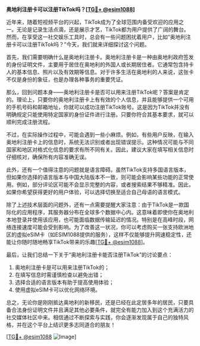 **奥地利注册卡可以注册TikTok吗？[[TG💪+ @esim1088](https://t.me/s/esim1088)]**

近年来，随着短视频平台的兴起，TikTok成为了全球范围内备受欢迎的应用之一。无论是记录生活点滴，还是展示才艺，TikTok都为用户提供了广阔的舞台。然而，在享受这一社交娱乐工具时，总会有一些问题困扰着用户，比如“奥地利注册卡可以注册TikTok吗？”今天，我们就来详细探讨这个问题。

首先，我们需要明确什么是奥地利注册卡。奥地利注册卡是一种由奥地利政府签发的身份证明文件，主要用于居住在奥地利的外国人或长期居住者。它通常包含持卡人的基本信息、照片以及有效期等信息。对于许多生活在奥地利的人来说，这张卡不仅是身份的象征，也是办理各种事务的重要凭证。

那么，回到问题本身——奥地利注册卡是否可以用来注册TikTok呢？答案是肯定的。理论上，只要你的奥地利注册卡上有有效的个人信息，并且能够提供一个可用的手机号码和邮箱地址，你就可以成功注册TikTok账号。这是因为TikTok并没有明确规定只能使用特定国家的身份证件进行注册。只要你符合其基本要求，就可以顺利完成注册流程。

不过，在实际操作过程中，可能会遇到一些小麻烦。例如，有些用户反映，在输入奥地利注册卡上的信息时，系统无法识别或者出现错误提示。这种情况可能与不同国家和地区对格式化信息的要求有所不同有关。因此，建议大家在填写相关信息时仔细核对，确保所有内容准确无误。

此外，还有一个值得注意的问题就是语言障碍。虽然TikTok支持多国语言版本，但如果你选择的语言版本与中国大陆版本不一致，则可能会影响某些功能的正常使用。例如，部分评论区可能不会显示完整的内容，或者搜索结果不够精准。因此，如果你希望获得更好的用户体验，可以选择切换至适合自己母语的语言模式。

除了上述技术层面的问题外，还有一点需要提醒大家注意：由于TikTok是一款国际化的应用程序，其服务器分布在全球多个数据中心内。这意味着即使你在奥地利本地登录并使用该应用，也可能面临数据传输延迟的情况。特别是在高峰时段，网络连接速度可能会受到影响。为了改善这一状况，你可以考虑购买一张支持欧洲地区的虚拟eSIM卡（如ESIM1088提供的服务），这样不仅能够提升网速稳定性，还能让你随时随地畅享TikTok带来的乐趣[[TG💪+ @esim1088](https://t.me/s/esim1088)]。

最后，让我们总结一下关于“奥地利注册卡能否注册TikTok”的讨论要点：
1. 奥地利注册卡是可以用来注册TikTok的；
2. 在填写信息时需谨慎检查以避免出错；
3. 选择合适的语言版本有助于提高使用体验；
4. 使用虚拟eSIM卡可以优化网络环境。

总之，无论你是刚刚抵达奥地利的新移民，还是已经在此定居多年的居民，只要具备合法身份证明文件并且满足其他必要条件，就完全有能力加入到这个充满活力的社交媒体社区中来。相信通过不断探索与实践，你会逐渐发现属于自己的独特风格，并在这个平台上结识更多志同道合的朋友！

[[TG💪+ @esim1088](https://t.me/s/esim1088) ![Image](https://i.postimg.cc/4NQfJmqS/Snipaste-2025-05-13-00-14-12.png)]